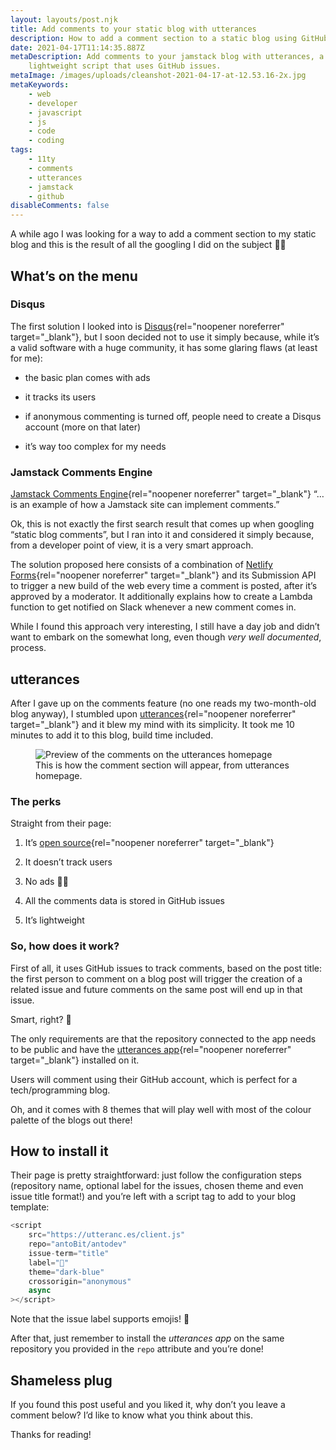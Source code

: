 ```yaml
---
layout: layouts/post.njk
title: Add comments to your static blog with utterances
description: How to add a comment section to a static blog using GitHub issues
date: 2021-04-17T11:14:35.887Z
metaDescription: Add comments to your jamstack blog with utterances, a
    lightweight script that uses GitHub issues.
metaImage: /images/uploads/cleanshot-2021-04-17-at-12.53.16-2x.jpg
metaKeywords:
    - web
    - developer
    - javascript
    - js
    - code
    - coding
tags:
    - 11ty
    - comments
    - utterances
    - jamstack
    - github
disableComments: false
---
```


A while ago I was looking for a way to add a comment section to my static blog and this is the result of all the googling I did on the subject 💪🏻

## What’s on the menu

### Disqus

The first solution I looked into is [Disqus](https://blog.disqus.com/){rel="noopener noreferrer" target="\_blank"}, but I soon decided not to use it simply because, while it’s a valid software with a huge community, it has some glaring flaws (at least for me):

-   the basic plan comes with ads

-   it tracks its users

-   if anonymous commenting is turned off, people need to create a Disqus account (more on that later)

-   it’s way too complex for my needs

### Jamstack Comments Engine

[Jamstack Comments Engine](https://jamstack-comments.netlify.app/){rel="noopener noreferrer" target="\_blank"} “… is an example of how a Jamstack site can implement comments.”

Ok, this is not exactly the first search result that comes up when googling “static blog comments”, but I ran into it and considered it simply because, from a developer point of view, it is a very smart approach.

The solution proposed here consists of a combination of [Netlify Forms](https://docs.netlify.com/forms/setup/){rel="noopener noreferrer" target="\_blank"} and its Submission API to trigger a new build of the web every time a comment is posted, after it’s approved by a moderator. It additionally explains how to create a Lambda function to get notified on Slack whenever a new comment comes in.

While I found this approach very interesting, I still have a day job and didn’t want to embark on the somewhat long, even though _very well documented_, process.

## utterances

After I gave up on the comments feature (no one reads my two-month-old blog anyway), I stumbled upon [utterances](https://utteranc.es/){rel="noopener noreferrer" target="\_blank"} and it blew my mind with its simplicity. It took me 10 minutes to add it to this blog, build time included.

<figure>
    <img class="rounded-corners" src="/images/uploads/cleanshot-2021-04-17-at-12.53.16-2x.jpg" alt="Preview of the comments on the utterances homepage" title="Preview of the comments on the utterances homepage" />
    <figcaption class="image-caption-text">This is how the comment section will appear, from utterances homepage.</a></figcaption>
</figure>

### The perks

Straight from their page:

1. It’s [open source](https://github.com/utterance){rel="noopener noreferrer" target="\_blank"}

2. It doesn’t track users

3. No ads 👏🏻

4. All the comments data is stored in GitHub issues

5. It’s lightweight

### So, how does it work?

First of all, it uses GitHub issues to track comments, based on the post title: the first person to comment on a blog post will trigger the creation of a related issue and future comments on the same post will end up in that issue.

Smart, right? 🔮

The only requirements are that the repository connected to the app needs to be public and have the [utterances app](https://github.com/apps/utterances){rel="noopener noreferrer" target="\_blank"} installed on it.

Users will comment using their GitHub account, which is perfect for a tech/programming blog.

Oh, and it comes with 8 themes that will play well with most of the colour palette of the blogs out there!

## How to install it

Their page is pretty straightforward: just follow the configuration steps (repository name, optional label for the issues, chosen theme and even issue title format!) and you’re left with a script tag to add to your blog template:

```js
<script
    src="https://utteranc.es/client.js"
    repo="antoBit/antodev"
    issue-term="title"
    label="💬"
    theme="dark-blue"
    crossorigin="anonymous"
    async
></script>
```

Note that the issue label supports emojis! 🎉

After that, just remember to install the _utterances app_ on the same repository you provided in the `repo` attribute and you’re done!

## Shameless plug

If you found this post useful and you liked it, why don’t you leave a comment below? I’d like to know what you think about this.

Thanks for reading!

